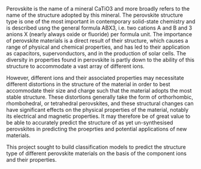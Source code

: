 Perovskite is the name of a mineral CaTiO3 and more broadly refers to the name of the structure adopted by this mineral.
The perovskite structure type is one of the most important in contemporary solid-state chemistry and is described usng the general formula ABX3, i.e. two cations A and B and 3 anions X (nearly always oxide or fluoride) per formula unit.
The importance of perovskite materials is a direct result of their structure, which causes a range of physical and chemical properties, and has led to their application as capacitors, supervonductors, and in the production of solar cells.
The diversity in properties found in perovskite is partly down to the ability of this structure to accommodate a vast array of different ions.

However, different ions and their associated properties may necessitate different distortions in the structure of the material in order to best accommodate their size and charge such that the material adopts the most stable structure. 
These distortions generally take the form of orthorhombic, rhombohedral, or tetrahedral perovskites, and these structural changes can have significant effects on the physical properties of the material, notably its electrical and magnetic properties.
It may therefore be of great value to be able to accurately predict the structure of as yet un-synthesised perovskites in predicting the proeprties and potential applications of new materials.

This project sought to build classification models to predict the structure type of different perovskite materials on the basis of the component ions and their properties.
